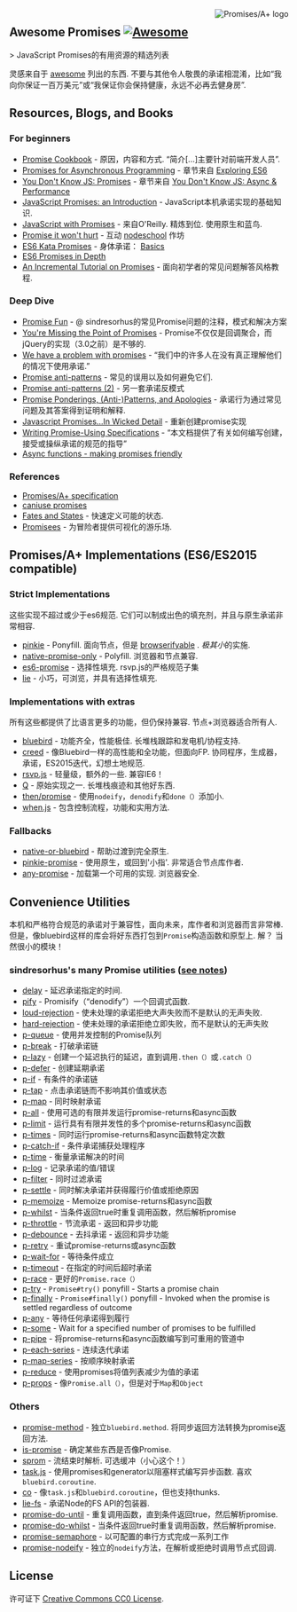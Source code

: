 <div class="github-widget" data-repo="wbinnssmith/awesome-promises"></div>
<script async src="https://pagead2.googlesyndication.com/pagead/js/adsbygoogle.js"></script><ins class="adsbygoogle" style="display:block" data-ad-client="ca-pub-6890694312814945" data-ad-slot="5473692530" data-ad-format="auto"  data-full-width-responsive="true"></ins><script>(adsbygoogle = window.adsbygoogle || []).push({});</script>
<a href="https://promisesaplus.com/">
    <img src="https://promisesaplus.com/assets/logo-small.png" alt="Promises/A+ logo" align="right" />
</a>

## Awesome Promises [![Awesome](https://cdn.rawgit.com/sindresorhus/awesome/d7305f38d29fed78fa85652e3a63e154dd8e8829/media/badge.svg)](https://github.com/sindresorhus/awesome)

&gt; JavaScript Promises的有用资源的精选列表

灵感来自于 [awesome](https://github.com/sindresorhus/awesome)  列出的东西.  不要与其他令人敬畏的承诺相混淆，比如“我向你保证一百万美元”或“我保证你会保持健康，永远不必再去健身房”.



## Resources, Blogs, and Books

### For beginners
* [Promise Cookbook](https://github.com/mattdesl/promise-cookbook)   - 原因，内容和方式.  “简介[...]主要针对前端开发人员”.
* [Promises for Asynchronous Programming](http://exploringjs.com/es6/ch_promises.html) - 章节来自 [Exploring ES6](http://exploringjs.com/)
* [You Don't Know JS: Promises](https://github.com/getify/You-Dont-Know-JS/blob/master/async%20&%20performance/ch3.md) - 章节来自 [You Don't Know JS: Async & Performance](https://github.com/getify/You-Dont-Know-JS/tree/master/async%20%26%20performance)
* [JavaScript Promises: an Introduction](https://developers.google.com/web/fundamentals/getting-started/primers/promises) -  JavaScript本机承诺实现的基础知识.
* [JavaScript with Promises](http://shop.oreilly.com/product/0636920032151.do)   - 来自O&#39;Reilly.  精炼到位.  使用原生和蓝鸟.
* [Promise it won't hurt](https://github.com/stevekane/promise-it-wont-hurt) - 互动 [nodeschool](https://nodeschool.io/) 作坊
* [ES6 Kata Promises](http://es6katas.org/) - 身体承诺： [Basics](http://tddbin.com/#?kata=es6/language/promise/basics)
* [ES6 Promises in Depth](https://ponyfoo.com/articles/es6-promises-in-depth)
* [An Incremental Tutorial on Promises](http://www.sohamkamani.com/blog/2016/08/28/incremenal-tutorial-to-promises/) - 面向初学者的常见问题解答风格教程.

### Deep Dive
* [Promise Fun](https://github.com/sindresorhus/promise-fun) -  @ sindresorhus的常见Promise问题的注释，模式和解决方案
* [You're Missing the Point of Promises](https://blog.domenic.me/youre-missing-the-point-of-promises/) -  Promise不仅仅是回调聚合，而jQuery的实现（3.0之前）是不够的.
* [We have a problem with promises](https://pouchdb.com/2015/05/18/we-have-a-problem-with-promises.html) - “我们中的许多人在没有真正理解他们的情况下使用承诺.”
* [Promise anti-patterns](https://github.com/petkaantonov/bluebird/wiki/Promise-anti-patterns) - 常见的误用以及如何避免它们.
* [Promise anti-patterns (2)](http://taoofcode.net/promise-anti-patterns/) - 另一套承诺反模式
* [Promise Ponderings, (Anti-)Patterns, and Apologies](https://sdgluck.github.io/2015/08/24/promise-ponderings-patterns-apologies/) - 承诺行为通过常见问题及其答案得到证明和解释.
* [Javascript Promises...In Wicked Detail](http://www.mattgreer.org/articles/promises-in-wicked-detail/) - 重新创建promise实现
* [Writing Promise-Using Specifications](https://www.w3.org/2001/tag/doc/promises-guide) - “本文档提供了有关如何编写创建，接受或操纵承诺的规范的指导”
* [Async functions - making promises friendly](https://developers.google.com/web/fundamentals/getting-started/primers/async-functions)

### References
* [Promises/A+ specification](https://promisesaplus.com/)
* [caniuse promises](http://caniuse.com/#feat=promises)
* [Fates and States](https://github.com/domenic/promises-unwrapping/blob/master/docs/states-and-fates.md) - 快速定义可能的状态.
* [Promisees](https://bevacqua.github.io/promisees/) - 为冒险者提供可视化的游乐场.

## Promises/A+ Implementations (ES6/ES2015 compatible)

### Strict Implementations
 这些实现不超过或少于es6规范.  它们可以制成出色的填充剂，并且与原生承诺非常相容.

* [pinkie](https://github.com/floatdrop/pinkie)   -  Ponyfill.  面向节点，但是 [browserifyable](https://github.com/substack/node-browserify) .  *极其小*的实施.
* [native-promise-only](https://github.com/getify/native-promise-only)   -  Polyfill.  浏览器和节点兼容.
* [es6-promise](https://github.com/stefanpenner/es6-promise)   - 选择性填充.  rsvp.js的严格规范子集
* [lie](https://github.com/calvinmetcalf/lie) - 小巧，可浏览，并具有选择性填充.

### Implementations with extras
 所有这些都提供了比语言更多的功能，但仍保持兼容.  节点+浏览器适合所有人.

* [bluebird](https://github.com/petkaantonov/bluebird)   - 功能齐全，性能极佳.  长堆栈跟踪和发电机/协程支持.
* [creed](https://github.com/briancavalier/creed)   - 像Bluebird一样的高性能和全功能，但面向FP.  协同程序，生成器，承诺，ES2015迭代，幻想土地规范.
* [rsvp.js](https://github.com/tildeio/rsvp.js/)   - 轻量级，额外的一些.  兼容IE6！
* [Q](https://github.com/kriskowal/q)   - 原始实现之一.  长堆栈痕迹和其他好东西.
* [then/promise](https://github.com/then/promise) - 使用`nodeify`，`denodify`和`done（）`添加小.
* [when.js](https://github.com/cujojs/when) - 包含控制流程，功能和实用方法.


### Fallbacks
* [native-or-bluebird](https://www.npmjs.com/package/native-or-bluebird) - 帮助过渡到完全原生.
* [pinkie-promise](https://github.com/floatdrop/pinkie-promise)   - 使用原生，或回到&#39;小指&#39;.  非常适合节点库作者.
* [any-promise](https://github.com/kevinbeaty/any-promise)   - 加载第一个可用的实现.  浏览器安全.

## Convenience Utilities
 本机和严格符合规范的承诺对于兼容性，面向未来，库作者和浏览器而言非常棒.  但是，像bluebird这样的库会将好东西打包到`Promise`构造函数和原型上.  解？  当然很小的模块！

### sindresorhus's many Promise utilities ([see notes](https://github.com/sindresorhus/promise-fun))
* [delay](https://github.com/sindresorhus/delay) - 延迟承诺指定的时间.
* [pify](https://github.com/sindresorhus/pify) -  Promisify（“denodify”）一个回调式函数.
* [loud-rejection](https://github.com/sindresorhus/loud-rejection) - 使未处理的承诺拒绝大声失败而不是默认的无声失败.
* [hard-rejection](https://github.com/sindresorhus/hard-rejection) - 使未处理的承诺拒绝立即失败，而不是默认的无声失败
* [p-queue](https://github.com/sindresorhus/p-queue) - 使用并发控制的Promise队列
* [p-break](https://github.com/sindresorhus/p-break) - 打破承诺链
* [p-lazy](https://github.com/sindresorhus/p-lazy) - 创建一个延迟执行的延迟，直到调用`.then（）`或`.catch（）`
* [p-defer](https://github.com/sindresorhus/p-defer) - 创建延期承诺
* [p-if](https://github.com/sindresorhus/p-if) - 有条件的承诺链
* [p-tap](https://github.com/sindresorhus/p-tap) - 点击承诺链而不影响其价值或状态
* [p-map](https://github.com/sindresorhus/p-map) - 同时映射承诺
* [p-all](https://github.com/sindresorhus/p-all) - 使用可选的有限并发运行promise-returns和async函数
* [p-limit](https://github.com/sindresorhus/p-limit) - 运行具有有限并发性的多个promise-returns和async函数
* [p-times](https://github.com/sindresorhus/p-times) - 同时运行promise-returns和async函数特定次数
* [p-catch-if](https://github.com/sindresorhus/p-catch-if) - 条件承诺捕获处理程序
* [p-time](https://github.com/sindresorhus/p-time) - 衡量承诺解决的时间
* [p-log](https://github.com/sindresorhus/p-log) - 记录承诺的值/错误
* [p-filter](https://github.com/sindresorhus/p-filter) - 同时过滤承诺
* [p-settle](https://github.com/sindresorhus/p-settle) - 同时解决承诺并获得履行价值或拒绝原因
* [p-memoize](https://github.com/sindresorhus/p-memoize) -  Memoize promise-returns和async函数
* [p-whilst](https://github.com/sindresorhus/p-whilst) - 当条件返回true时重复调用函数，然后解析promise
* [p-throttle](https://github.com/sindresorhus/p-throttle) - 节流承诺 - 返回和异步功能
* [p-debounce](https://github.com/sindresorhus/p-debounce) - 去抖承诺 - 返回和异步功能
* [p-retry](https://github.com/sindresorhus/p-retry) - 重试promise-returns或async函数
* [p-wait-for](https://github.com/sindresorhus/p-wait-for) - 等待条件成立
* [p-timeout](https://github.com/sindresorhus/p-timeout) - 在指定的时间后超时承诺
* [p-race](https://github.com/sindresorhus/p-race) - 更好的`Promise.race（）`
* [p-try](https://github.com/sindresorhus/p-try) - `Promise#try()` ponyfill - Starts a promise chain
* [p-finally](https://github.com/sindresorhus/p-finally) - `Promise#finally()` ponyfill - Invoked when the promise is settled regardless of outcome
* [p-any](https://github.com/sindresorhus/p-any) - 等待任何承诺得到履行
* [p-some](https://github.com/sindresorhus/p-some) - Wait for a specified number of promises to be fulfilled
* [p-pipe](https://github.com/sindresorhus/p-pipe) - 将promise-returns和async函数编写到可重用的管道中
* [p-each-series](https://github.com/sindresorhus/p-each-series) - 连续迭代承诺
* [p-map-series](https://github.com/sindresorhus/p-map-series) - 按顺序映射承诺
* [p-reduce](https://github.com/sindresorhus/p-reduce) - 使用promises将值列表减少为值的承诺
* [p-props](https://github.com/sindresorhus/p-props) - 像`Promise.all（）`，但是对于`Map`和`Object`

### Others
* [promise-method](https://github.com/wbinnssmith/promise-method)   - 独立`bluebird.method`.  将同步返回方法转换为promise返回方法.
* [is-promise](https://github.com/then/is-promise) - 确定某些东西是否像Promise.
* [sprom](https://github.com/then/sprom)   - 流结束时解析.  可选缓冲（小心这个！）
* [task.js](https://github.com/mozilla/task.js)   - 使用promises和generator以阻塞样式编写异步函数.  喜欢`bluebird.coroutine`.
* [co](https://github.com/tj/co) - 像`task.js`和`bluebird.coroutine`，但也支持thunks.
* [lie-fs](https://www.npmjs.com/package/lie-fs) - 承诺Node的FS API的包装器.
* [promise-do-until](https://github.com/busterc/promise-do-until) - 重复调用函数，直到条件返回true，然后解析promise.
* [promise-do-whilst](https://github.com/busterc/promise-do-whilst) - 当条件返回true时重复调用函数，然后解析promise.
* [promise-semaphore](https://github.com/samccone/promise-semaphore) - 以可配置的串行方式完成一系列工作
* [promise-nodeify](https://github.com/kevinoid/promise-nodeify) - 独立的`nodeify`方法，在解析或拒绝时调用节点式回调.

## License
许可证下 [Creative Commons CC0 License](https://creativecommons.org/publicdomain/zero/1.0/).

